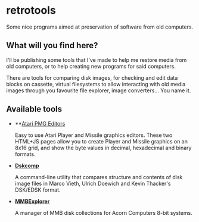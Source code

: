 # retrotools
Some nice programs aimed at preservation of software from old computers.

## What will you find here?
I'll be publishing some tools that I've made to help me restore media from old computers, or to help creating new programs for said computers.

There are tools for comparing disk images, for checking and edit data blocks on cassette, virtual filesystems to allow interacting with old media images through you favourite file explorer, image converters... You name it.

## Available tools
  * **[Atari PMG Editors](/atari_pgm_editors)

    Easy to use Atari Player and Missile graphics editors. These two HTML+JS pages allow you to create Player and Missile graphics on an 8x16 grid, and show
    the byte values in decimal, hexadecimal and binary formats.

  * **[Dskcomp](/dskcomp)**
  
    A command-line utility that compares structure and contents of disk image files in Marco Vieth, Ulrich Doewich and Kevin Thacker's DSK/EDSK format.

  * **[MMBExplorer](/mmbexplorer)**

    A manager of MMB disk collections for Acorn Computers 8-bit systems.
